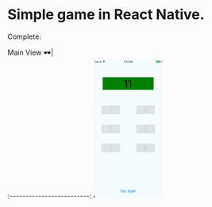 # Simple game in React Native.

Complete:

Main View 🕶|  
:-------------------------:
<img src="./assets/screen-1.png" alt="Drawing" width="140" height="280"/>  
